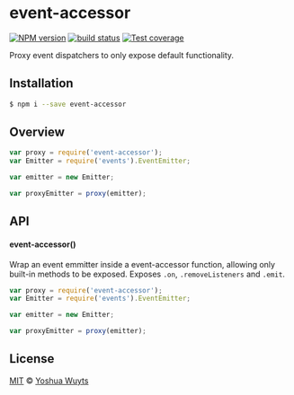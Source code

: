# event-accessor
[![NPM version][npm-image]][npm-url]
[![build status][travis-image]][travis-url]
[![Test coverage][coveralls-image]][coveralls-url]

Proxy event dispatchers to only expose default functionality.

## Installation
```bash
$ npm i --save event-accessor
```

## Overview
```js
var proxy = require('event-accessor');
var Emitter = require('events').EventEmitter;

var emitter = new Emitter;

var proxyEmitter = proxy(emitter);
```

## API
#### event-accessor()
Wrap an event emmitter inside a event-accessor function, allowing only built-in
methods to be exposed. Exposes `.on`, `.removeListeners` and `.emit`.
```js
var proxy = require('event-accessor');
var Emitter = require('events').EventEmitter;

var emitter = new Emitter;

var proxyEmitter = proxy(emitter);
```

## License
[MIT](https://tldrlegal.com/license/mit-license) ©
[Yoshua Wuyts](yoshuawuyts.com)

[npm-image]: https://img.shields.io/npm/v/event-accessor.svg?style=flat-square
[npm-url]: https://npmjs.org/package/event-accessor
[travis-image]: https://img.shields.io/travis/yoshuawuyts/event-accessor.svg?style=flat-square
[travis-url]: https://travis-ci.org/yoshuawuyts/event-accessor
[coveralls-image]: https://img.shields.io/coveralls/yoshuawuyts/event-accessor.svg?style=flat-square
[coveralls-url]: https://coveralls.io/r/yoshuawuyts/event-accessor?branch=master
